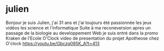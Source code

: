 # julien
Bonjour je  suis Julien, j'ai 31 ans et j'ai toujours été passionnée les jeux vidéos les science et l'informatique
Suite à ma reconeversion apres un passage de la biologie au developpement Web je suis entré dans la promo Kraken de l'Ecole O'Clock
video de presentation du projet Apotheose chez O'clock https://youtu.be/Gbczg095K_A?t=413
